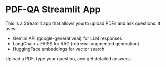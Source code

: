 # PDF-QA Streamlit App

This is a Streamlit app that allows you to upload PDFs and ask questions.
It uses:
- Gemini API (google-generativeai) for LLM responses
- LangChain + FAISS for RAG (retrieval augmented generation)
- HuggingFace embeddings for vector search

Upload a PDF, type your question, and get detailed answers.
